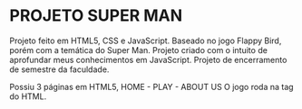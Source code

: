# PROJETO SUPER MAN
Projeto feito em HTML5, CSS e JavaScript.
Baseado no jogo Flappy Bird, porém com a temática do Super Man.
Projeto criado com o intuito de aprofundar meus conhecimentos em JavaScript.
Projeto de encerramento de semestre da faculdade.

Possiu 3 páginas em HTML5, HOME - PLAY - ABOUT US
O jogo roda na tag <canvas> do HTML.
